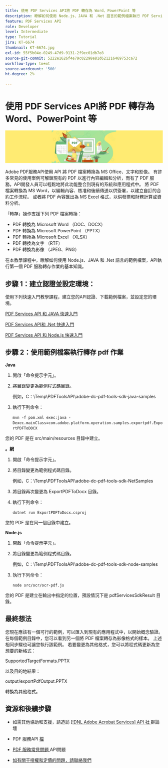 ```yaml
---
title: 使用 PDF Services API將 PDF 轉存為 Word、PowerPoint 等
description: 瞭解如何使用 Node.js、JAVA 和 .Net 語言的範例檔案執行 PDF Services API轉存作業
feature: PDF Services API
role: Developer
level: Intermediate
type: Tutorial
jira: KT-6674
thumbnail: KT-6674.jpg
exl-id: 55f5b04e-0249-47d9-9131-2f9ec01db7e8
source-git-commit: 5222e1626f4e79c02298e81d621216469753ca72
workflow-type: tm+mt
source-wordcount: '500'
ht-degree: 2%

---
```


# 使用 PDF Services API將 PDF 轉存為 Word、PowerPoint 等

![製作 PDF 主圖影像](assets/ExportPDF_hero.jpg)

Adobe PDF服務API使用 API 將 PDF 檔案轉換為 MS Office、文字和影像。 有許多常見的使用案例可解鎖現有的 PDF 以進行內容編輯和分析，而有了 PDF 服務，API開發人員可以輕鬆地將此功能整合到現有的系統和應用程式中。 將 PDF 檔案轉換為 MS Word，以編輯內容、核准和後續傳送以供簽署，以建立自訂的合約工作流程。 或者將 PDF 內容匯出為 MS Excel 格式，以供發票和財務計算或資料分析。

「轉存」操作支援下列 PDF 檔案轉換：

* PDF 轉換為 Microsoft Word （DOC、DOCX）
* PDF 轉換為 Microsoft PowerPoint （PPTX）
* PDF 轉換為 Microsoft Excel （XLSX）
* PDF 轉換為文字 （RTF）
* PDF 轉換為影像 （JPEG、PNG）

在本教學課程中，瞭解如何使用 Node.js、JAVA 和 .Net 語言的範例檔案，API執行第一個 PDF 服務轉存作業的基本知識。

## 步驟 1：建立認證並設定環境：

使用下列快速入門教學課程，建立您的API認證、下載範例檔案，並設定您的環境。

[PDF Services API 和 JAVA 快速入門](gettingstartedjava.md)

[PDF Services API和 .Net 快速入門](gettingstartednet.md)

[PDF Services API 和 Node.js 快速入門](createpdffromhtml.md)

## 步驟 2：使用範例檔案執行轉存 pdf 作業

**Java**

1. 開啟「命令提示字元」。

1. 將目錄變更為範例程式碼目錄。

   例如，C：\Temp\PDFToolsAPI\adobe-dc-pdf-tools-sdk-java-samples

1. 執行下列命令：

   `mvn -f pom.xml exec:java -Dexec.mainClass=com.adobe.platform.operation.samples.exportpdf.ExportPDFToDOCX`

您的 PDF 是在 src/main/resources 目錄中建立。

**。網**

1. 開啟「命令提示字元」。

1. 將目錄變更為範例程式碼目錄。

   例如，C：\Temp\PDFToolsAPI\adobe-dc-pdf-tools-sdk-NetSamples

1. 將目錄再次變更為 ExportPDFToDocx 目錄。

1. 執行下列命令：

   `dotnet run ExportPDFToDocx.csproj`

您的 PDF 是在同一個目錄中建立。

**Node.js**

1. 開啟「命令提示字元」。

1. 將目錄變更為範例程式碼目錄。

   例如，C：\Temp\PDFToolsAPI\adobe-dc-pdf-tools-sdk-node-samples

1. 執行下列命令：

   `node src/ocr/ocr-pdf.js`

您的 PDF 是建立在輸出中指定的位置，預設情況下是 pdfServicesSdkResult 目錄。

## 最終想法

您現在應該有一個可行的範例，可以匯入到現有的應用程式中，以開始概念驗證。 在每個範例目錄中，您可以看到另一個將 PDF 檔案轉存為影像格式的樣本。 上述相同步驟也可讓您執行該範例。 若要變更為其他格式，您可以將程式碼更新為您想要的新格式：

SupportedTargetFormats.PPTX

以及目的地結果：

output/exportPdfOutput.PPTX

轉換為其他格式。

## 資源和後續步驟

* 如需其他協助和支援，請造訪 [[!DNL Adobe Acrobat Services]  API 社 ](https://community.adobe.com/t5/document-cloud-sdk/bd-p/Document-Cloud-SDK?page=1&amp;sort=latest_replies&amp;filter=all) 群論壇

* PDF 服務API [ 檔](https://www.adobe.com/go/pdftoolsapi_doc)

* [PDF 服務常見問題 ](https://community.adobe.com/t5/document-cloud-sdk/faq-for-document-services-pdf-tools-api/m-p/10726197) API問題

* [如有關于授權和定價的問題，請聯絡我們 ](https://www.adobe.com/go/pdftoolsapi_requestform)
